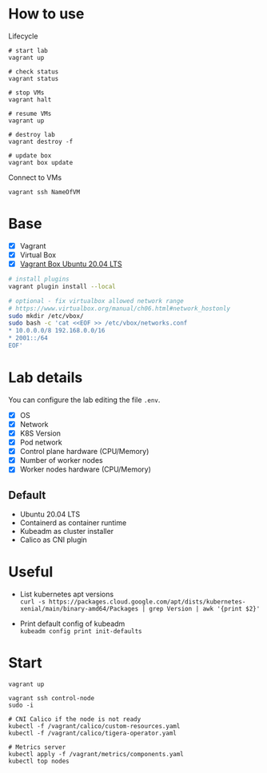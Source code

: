 # How to use

Lifecycle
```
# start lab
vagrant up

# check status
vagrant status

# stop VMs
vagrant halt

# resume VMs
vagrant up

# destroy lab
vagrant destroy -f

# update box
vagrant box update
```
Connect to VMs
```
vagrant ssh NameOfVM
```

# Base
- [x] Vagrant
- [x] Virtual Box
- [x] [Vagrant Box Ubuntu 20.04 LTS](https://app.vagrantup.com/ubuntu/boxes/focal64)

```bash
# install plugins
vagrant plugin install --local

# optional - fix virtualbox allowed network range
# https://www.virtualbox.org/manual/ch06.html#network_hostonly
sudo mkdir /etc/vbox/
sudo bash -c 'cat <<EOF >> /etc/vbox/networks.conf
* 10.0.0.0/8 192.168.0.0/16
* 2001::/64
EOF'

```

# Lab details

You can configure the lab editing the file `.env`.
- [x] OS
- [x] Network
- [x] K8S Version
- [x] Pod network
- [x] Control plane hardware (CPU/Memory)
- [x] Number of worker nodes
- [x] Worker nodes hardware (CPU/Memory)

## Default
- Ubuntu 20.04 LTS
- Containerd as container runtime 
- Kubeadm as cluster installer
- Calico as CNI plugin


# Useful

- List kubernetes apt versions \
`curl -s https://packages.cloud.google.com/apt/dists/kubernetes-xenial/main/binary-amd64/Packages | grep Version | awk '{print $2}'`

- Print default config of kubeadm \
`kubeadm config print init-defaults`




# Start
```
vagrant up

vagrant ssh control-node
sudo -i

# CNI Calico if the node is not ready
kubectl -f /vagrant/calico/custom-resources.yaml
kubectl -f /vagrant/calico/tigera-operator.yaml

# Metrics server
kubectl apply -f /vagrant/metrics/components.yaml
kubectl top nodes
```